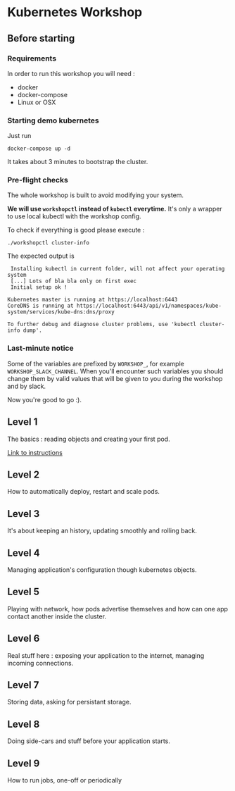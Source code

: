 # Kubernetes Workshop

## Before starting

### Requirements

In order to run this workshop you will need :
* docker
* docker-compose
* Linux or OSX

### Starting demo kubernetes

Just run

```
docker-compose up -d
```

It takes about 3 minutes to bootstrap the cluster.

### Pre-flight checks

The whole workshop is built to avoid modifying your system.

**We will use `workshopctl` instead of `kubectl` everytime.**
It's only a wrapper to use local kubectl with the workshop config.

To check if everything is good please execute :

```
./workshopctl cluster-info
```

The expected output is

```
 Installing kubectl in current folder, will not affect your operating system
 [...] Lots of bla bla only on first exec
 Initial setup ok !

Kubernetes master is running at https://localhost:6443
CoreDNS is running at https://localhost:6443/api/v1/namespaces/kube-system/services/kube-dns:dns/proxy

To further debug and diagnose cluster problems, use 'kubectl cluster-info dump'.
```

### Last-minute notice

Some of the variables are prefixed by `WORKSHOP_`, for example
`WORKSHOP_SLACK_CHANNEL`. When you'll encounter such variables you should
change them by valid values that will be given to you during the workshop and
by slack.

Now you're good to go :).

## Level 1

The basics : reading objects and creating your first pod.

[Link to instructions](./level1/README.md)

## Level 2

How to automatically deploy, restart and scale pods.

## Level 3

It's about keeping an history, updating smoothly and rolling back.

## Level 4

Managing application's configuration though kubernetes objects.

## Level 5

Playing with network, how pods advertise themselves and how can one app contact
another inside the cluster.

## Level 6

Real stuff here : exposing your application to the internet, managing incoming
connections.

## Level 7

Storing data, asking for persistant storage.

## Level 8

Doing side-cars and stuff before your application starts.

## Level 9

How to run jobs, one-off or periodically

